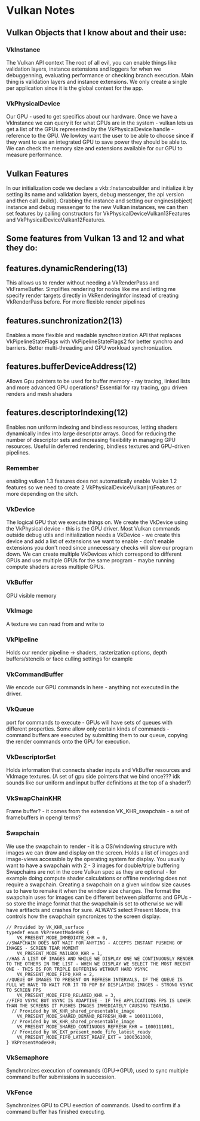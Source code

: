 # Vulkan Notes

## Vulkan Objects that I know about and their use:

### VkInstance
The Vulkan API context
The root of all evil, you can enable things like validation layers, instance extensions and loggers for when we debuggenning, evaluating performance or checking branch execution. 
Main thing is validation layers and instance extensions.
We only create a single per application since it is the global context for the app.

### VkPhysicalDevice
Our GPU - used to get specifics about our hardware.
Once we have a VkInstance we can query it for what GPUs are in the system - vulkan lets us get a list of the GPUs represented by the VkPhysicalDevice handle - reference to the GPU.
We lowkey want the user to be able to choose since if they want to use an integrated GPU to save power they should be able to.
We can check the memory size and extensions available for our GPU to measure performance.

## Vulkan Features
In our initialization code we declare a vkb::Instancebuilder and initialize it by setting its name and validation layers, debug messenger, the api version and then call .build().
Grabbing the instance and setting our engines(object) instance and debug messenger to the new Vulkan instances, we can then set features by calling constructors for VkPhysicalDeviceVulkan13Features and  VkPhysicalDeviceVulkan12Features.

## Some features from Vulkan 13 and 12 and what they do:

## features.dynamicRendering(13)
This allows us to render without needing a VkRenderPass and VkFrameBuffer.
Simplifies rendering for noobs like me and letting me specify render targets directly in VkRenderingInfor instead of creating VkRenderPass before.
For more flexible render pipelines
## features.sunchronization2(13)
Enables a more flexible and readable synchronization API that replaces VkPipelineStateFlags with VkPipelineStateFlags2 for better synchro and barriers.
Better multi-threading and GPU workload synchronization.
## features.bufferDeviceAddress(12)
Allows Gpu pointers to be used for buffer memory - ray tracing, linked lists and more advanced GPU operations?
Essential for ray tracing, gpu driven renders and mesh shaders
## features.descriptorIndexing(12)
Enables non uniform indexing and bindless resources, letting shaders dynamically index into large descriptor arrays.
Good for reducing the number of descriptor sets and increasing flexibility in managing GPU resources.
Useful in deferred rendering, bindless textures and GPU-driven pipelines.

### Remember
enabling vulkan 1.3 features does not automatically enable Vulakn 1.2 features so we need to create 2 VkPhysicalDeviceVulkan(n)Features or more depending on the sitch.



### VkDevice
The logical GPU that we execute things on.
We create the VkDevice using the VkPhysical device - this is the GPU driver.
Most Vulkan commands outside debug utils and initialization needs a VkDevice - we create this device and add a list of extensions we want to enable - don't enable extensions you don't need since unnecessary checks will slow our program down.
We can create multiple  VkDevices which correspond to different GPUs and use multiple GPUs for the same program - maybe running compute shaders across multiple GPUs.

### VkBuffer
GPU visible memory

### VkImage
A texture we can read from and write to

### VkPipeline
Holds our render pipeline -> shaders, rasterization options, depth buffers/stencils or face culling settings for example

### VkCommandBuffer
We encode our GPU commands in here - anything not executed in the driver.

### VkQueue
port for commands to execute - GPUs will have sets of queues with different properties. 
Some allow only certain kinds of commands - command buffers are executed by submitting them to our queue, copying the render commands onto the GPU for execution.

### VkDescriptorSet
Holds information that connects shader inputs and VkBuffer resources and VkImage textures. (A set of gpu side pointers that we bind once??? idk sounds like our uniform and input buffer definitions at the top of a shader?)

### VkSwapChainKHR
Frame buffer? - it comes from the extension VK_KHR_swapchain - a set of framebuffers in opengl terms?

### Swapchain
We use the swapchain to render - it is a OS/windowing structure with images we can draw and display on the screen.
Holds a list of images and image-views accessible by the operating system for display. You usually want to have a swapchain with 2 - 3 images for double/triple buffering
Swapchains are not in the core Vulkan spec as they are optional - for example doing compute shader calculations or offline rendering does not require a swapchain.
Creating a swapchain on a given window size causes us to have to remake it when the window size changes.
The format the swapchain uses for images can be different between platforms and GPUs - so store the image format that the swapchain is set to otherwise we will have artifacts and crashes for sure.
ALWAYS select Present Mode, this controls how the swapchain syncronizes to the screen display.

```
// Provided by VK_KHR_surface
typedef enum VkPresentModeKHR {
    VK_PRESENT_MODE_IMMEDIATE_KHR = 0,                            //SWAPCHAIN DOES NOT WAIT FOR ANYTING - ACCEPTS INSTANT PUSHING OF IMAGES - SCREEN TEAR MOMENT
    VK_PRESENT_MODE_MAILBOX_KHR = 1,                              //HAS A LIST OF IMAGES AND WHILE WE DISPLAY ONE WE CONTINUOUSLY RENDER TO THE OTHERS IN THE LIST - WHEN WE DISPLAY WE SELECT THE MOST RECENT ONE - THIS IS FOR TRIPLE BUFFERING WITHOUT HARD VSYNC
    VK_PRESENT_MODE_FIFO_KHR = 2,                                 //QUEUE OF IMAGES TO PRESENT ON REFRESH INTERVALS, IF THE QUEUE IS FULL WE HAVE TO WAIT FOR IT TO POP BY DISPLAYING IMAGES - STRONG VSYNC TO SCREEN FPS
    VK_PRESENT_MODE_FIFO_RELAXED_KHR = 3,                         //FIFO VSYNC BUT VSYNC IS ADAPTIVE - IF THE APPLICATIONS FPS IS LOWER THAN THE SCREENS IT PUSHES IMAGES IMMEDIATELY CAUSING TEARING.
  // Provided by VK_KHR_shared_presentable_image
    VK_PRESENT_MODE_SHARED_DEMAND_REFRESH_KHR = 1000111000,
  // Provided by VK_KHR_shared_presentable_image
    VK_PRESENT_MODE_SHARED_CONTINUOUS_REFRESH_KHR = 1000111001,
  // Provided by VK_EXT_present_mode_fifo_latest_ready
    VK_PRESENT_MODE_FIFO_LATEST_READY_EXT = 1000361000,
} VkPresentModeKHR;
```


### VkSemaphore
Synchronizes execution of commands (GPU->GPU), used to sync multiple command buffer submissions in succession.

### VkFence
Synchronizes GPU to CPU exection of commands. Used to confirm if a command buffer has finished executing.





